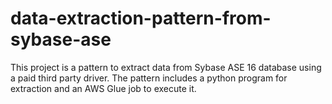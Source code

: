 # data-extraction-pattern-from-sybase-ase
This project is a pattern to extract data from Sybase ASE 16 database using a paid third party driver. The pattern includes a python program for extraction and an AWS Glue job to execute it.
